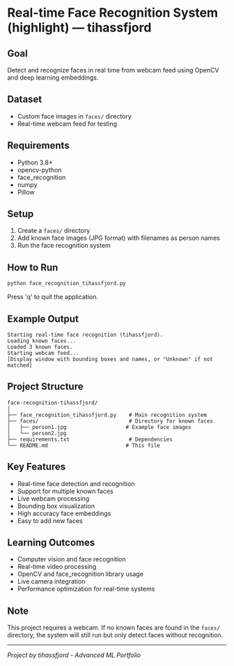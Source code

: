 # Real-time Face Recognition System (highlight) — tihassfjord

## Goal
Detect and recognize faces in real time from webcam feed using OpenCV and deep learning embeddings.

## Dataset
- Custom face images in `faces/` directory
- Real-time webcam feed for testing

## Requirements
- Python 3.8+
- opencv-python
- face_recognition
- numpy
- Pillow

## Setup
1. Create a `faces/` directory
2. Add known face images (JPG format) with filenames as person names
3. Run the face recognition system

## How to Run
```bash
python face_recognition_tihassfjord.py
```

Press 'q' to quit the application.

## Example Output
```
Starting real-time face recognition (tihassfjord).
Loading known faces...
Loaded 3 known faces.
Starting webcam feed...
[Display window with bounding boxes and names, or "Unknown" if not matched]
```

## Project Structure
```
face-recognition-tihassfjord/
│
├── face_recognition_tihassfjord.py    # Main recognition system
├── faces/                             # Directory for known faces
│   ├── person1.jpg                   # Example face images
│   └── person2.jpg
├── requirements.txt                   # Dependencies
└── README.md                         # This file
```

## Key Features
- Real-time face detection and recognition
- Support for multiple known faces
- Live webcam processing
- Bounding box visualization
- High accuracy face embeddings
- Easy to add new faces

## Learning Outcomes
- Computer vision and face recognition
- Real-time video processing
- OpenCV and face_recognition library usage
- Live camera integration
- Performance optimization for real-time systems

## Note
This project requires a webcam. If no known faces are found in the `faces/` directory, the system will still run but only detect faces without recognition.

---
*Project by tihassfjord - Advanced ML Portfolio*
